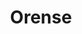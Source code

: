 ---
title: Orense
date: 
draft: false

# descripcion
description : Aro de plata pasante

materials: Plata 925

color: Plateado

dimensions: 2,3cm largo

code: 01-20-0417

type: "Aros"

categories: []

price: $3.710,00

price_eftvo: $3.150,00

# Images
# first image will be shown in the product page
images:
  # - image: "images/path_to_image"
  # La ubicacion de las imagenes es imagenes/Aros/Aros.Solo Plata/01-20-0417-orense
  - image: "./images/aros/solo_plata/01-20-0417-colgante-con-bolita_a.JPG"
---